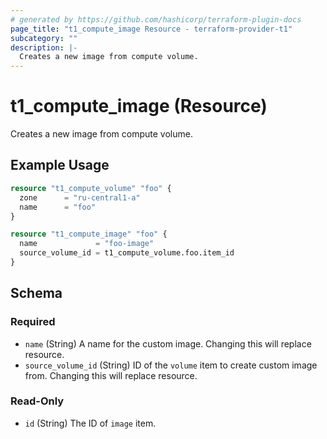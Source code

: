 ```yaml
---
# generated by https://github.com/hashicorp/terraform-plugin-docs
page_title: "t1_compute_image Resource - terraform-provider-t1"
subcategory: ""
description: |-
  Creates a new image from compute volume.
---
```


# t1_compute_image (Resource)

Creates a new image from compute volume.

## Example Usage

```terraform
resource "t1_compute_volume" "foo" {
  zone      = "ru-central1-a"
  name      = "foo"
}

resource "t1_compute_image" "foo" {
  name             = "foo-image"
  source_volume_id = t1_compute_volume.foo.item_id
}
```

<!-- schema generated by tfplugindocs -->
## Schema

### Required

- `name` (String) A name for the custom image. Changing this will replace resource.
- `source_volume_id` (String) ID of the `volume` item to create custom image from. Changing this will replace resource.

### Read-Only

- `id` (String) The ID of `image` item.
